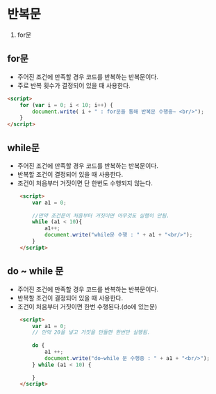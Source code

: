 # 반복문

1. for문

## for문

- 주어진 조건에 만족할 경우 코드를 반복하는 반복문이다.
- 주로 반복 횟수가 결정되어 있을 때 사용한다.

```html
<script>
    for (var i = 0; i < 10; i++) {
        document.write( i + " : for문을 통해 반복문 수행중~ <br/>");
    }
</script>
```

## while문

- 주어진 조건에 만족할 경우 코드를 반복하는 반복문이다.
- 반복할 조건이 결정되어 있을 때 사용한다.
- 조건이 처음부터 거짓이면 단 한번도 수행되지 않는다.

```html
	<script>
		var a1 = 0;
		
        //만약 조건문이 처음부터 거짓이면 아무것도 실행이 안됨.
		while (a1 < 10){
			a1++;
			document.write("while문 수행 : " + a1 + "<br/>");
		}
	</script>
```

## do ~ while 문

- 주어진 조건에 만족할 경우 코드를 반복하는 반복문이다.
- 반복할 조건이 결정되어 있을 때 사용한다.
- 조건이 처음부터 거짓이면 한번 수행된다.(do에 있는문)

```html
	<script>
		var a1 = 0;
        // 만약 20을 넣고 거짓을 만들면 한번만 실행됨.
		
		do {
			a1 ++; 
			document.write("do~while 문 수행중 : " + a1 + "<br/>");
		} while (a1 < 10) {
			
		}
	</script>
```